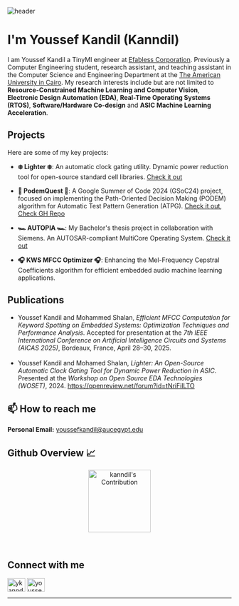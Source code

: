 ![header](https://capsule-render.vercel.app/api?type=waving&color=gradient&height=280&section=header&text=Hi%20there%20%F0%9F%91%8B&fontSize=90)

# I'm Youssef Kandil (Kanndil)
<!--
A Research Assistant and a Computer Engineering student at the [American University in Cairo](https://aucegypt.edu). My main fields of interest are hardware and embedded systems, and I am currently a member of the [AUC Open Source Hardware Lab (AUCOHL)](https://github.com/AUCOHL). Also  as a machine/deep learning enthusiast, I'm particularly interested in the fields of object detection, image segmentation, and reinforcement learning. 
-->

I am Youssef Kandil a TinyMl engineer at [Efabless Corporation](https://efabless.com). Previously a Computer Engineering student, research assistant, and teaching assistant in the Computer Science and Engineering Department at the [The American University in Cairo](https://aucegypt.edu). My research interests include but are not limited to **Resource-Constrained Machine Learning and Computer Vision**, **Electronic Design Automation (EDA)**, **Real-Time Operating Systems (RTOS)**, **Software/Hardware Co-design** and **ASIC Machine Learning Acceleration**.


## Projects
Here are some of my key projects:


- **❄️ Lighter ❄️**: An automatic clock gating utility. Dynamic power reduction tool for open-source standard cell libraries. [Check it out](https://github.com/AUCOHL/Lighter)

- **🧪 PodemQuest 🧪**: A Google Summer of Code 2024 (GSoC24) project, focused on implementing the Path-Oriented Decision Making (PODEM) algorithm for Automatic Test Pattern Generation (ATPG). [Check it out](https://summerofcode.withgoogle.com/archive/2024/projects/dz0PI5I1), [Check GH Repo](https://github.com/kanndil/PODEM-ATPG) 

- **🏎️ AUTOPIA 🏎️**: My Bachelor's thesis project in collaboration with Siemens. An AUTOSAR-compliant MultiCore Operating System. [Check it out](https://github.com/AUTOPIA-OS)  


- **🎧 KWS MFCC Optimizer 🎧**: Enhancing the Mel-Frequency Cepstral Coefficients algorithm for efficient embedded audio machine learning applications.

## Publications

<ul>
    <li>
        Youssef Kandil and Mohammed Shalan, 
        <em>Efficient MFCC Computation for Keyword Spotting on Embedded Systems: Optimization Techniques and Performance Analysis</em>. 
        Accepted for presentation at the <em>7th IEEE International Conference on Artificial Intelligence Circuits and Systems (AICAS 2025)</em>, 
        Bordeaux, France, April 28–30, 2025.
    </li>
    <br>
    <li>
        Youssef Kandil and Mohamed Shalan, 
        <em>Lighter: An Open-Source Automatic Clock Gating Tool for Dynamic Power Reduction in ASIC</em>. 
        Presented at the <em>Workshop on Open Source EDA Technologies (WOSET)</em>, 2024. 
        <a href="https://openreview.net/forum?id=tNriFilLTO" target="_blank">https://openreview.net/forum?id=tNriFilLTO</a>
    </li>
</ul>

## 📫 How to reach me

**Personal Email:** youssefkandil@aucegypt.edu

<h2 align="left">Github Overview 📈</h2>
<p align = "center">
  <img src = "https://github-readme-stats.vercel.app/api?username=kanndil&show_icons=true&count_private=true&theme=transparent" alt = "kanndil's Contribution" height = 140 >
</p>
<br />

## Connect with me
<p align="left">
<a href="https://twitter.com/ykanndil" target="blank"><img align="center" src="https://raw.githubusercontent.com/rahuldkjain/github-profile-readme-generator/master/src/images/icons/Social/twitter.svg" alt="ykanndil" height="30" width="40" /></a>
<a href="https://linkedin.com/in/youssef-kandil-195638216" target="blank"><img align="center" src="https://raw.githubusercontent.com/rahuldkjain/github-profile-readme-generator/master/src/images/icons/Social/linked-in-alt.svg" alt="youssef-kandil-195638216" height="30" width="40" /></a>
</p>

---

